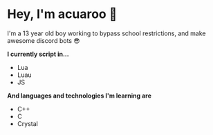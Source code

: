 # Hey, I'm acuaroo 👋
I'm a 13 year old boy working to bypass school restrictions, and make awesome discord bots 😎

**I currently script in...**
- Lua 
- Luau
- JS

**And languages and technologies I'm learning are**
- C++
- C
- Crystal


